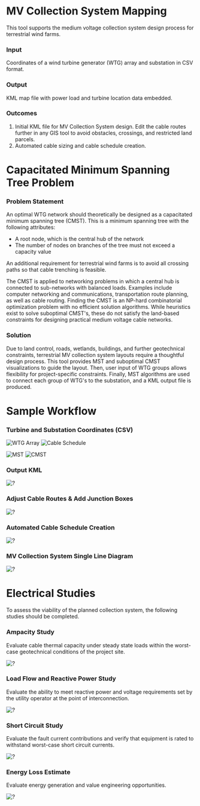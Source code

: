 # MV Collection System Mapping

This tool supports the medium voltage collection system design process for terrestrial wind farms. 

### Input
Coordinates of a wind turbine generator (WTG) array and substation in CSV format.

### Output
KML map file with power load and turbine location data embedded.

### Outcomes
1. Initial KML file for MV Collection System design. Edit the cable routes further in any GIS tool to avoid obstacles, crossings, and restricted land parcels.
2. Automated cable sizing and cable schedule creation.


# Capacitated Minimum Spanning Tree Problem

### Problem Statement
An optimal WTG network should theoretically be designed as a capacitated minimum spanning tree (CMST). This is a minimum spanning tree with the following attributes:
- A root node, which is the central hub of the network
- The number of nodes on branches of the tree must not exceed a capacity value

An additional requirement for terrestrial wind farms is to avoid all crossing paths so that cable trenching is feasible.

The CMST is applied to networking problems in which a central hub is connected to sub-networks with balanced loads. Examples include computer networking and communications, transportation route planning, as well as cable routing. Finding the CMST is an NP-hard combinatorial optimization problem with no efficient solution algorithms. While heuristics exist to solve suboptimal CMST's, these do not satisfy the land-based constraints for designing practical medium voltage cable networks.

### Solution
Due to land control, roads, wetlands, buildings, and further geotechnical constraints, terrestrial MV collection system layouts require a thoughtful design process. This tool provides MST and suboptimal CMST visualizations to guide the layout. Then, user input of WTG groups allows flexibility for project-specific constraints. Finally, MST algorithms are used to connect each group of WTG's to the substation, and a KML output file is produced.

# Sample Workflow

### Turbine and Substation Coordinates (CSV)

![WTG Array](Images/col_09.png) 
![Cable Schedule](Images/col_10.png)

![MST](Images/col_00.png)
![CMST](Images/col_01.png)


### Output KML
![?](Images/col_07.png)



### Adjust Cable Routes & Add Junction Boxes
![?](Images/col_08.png)

### Automated Cable Schedule Creation
![?](Images/col_04.png)

### MV Collection System Single Line Diagram
![?](Images/col_05.png)

# Electrical Studies

To assess the viability of the planned collection system, the following studies should be completed.

### Ampacity Study

Evaluate cable thermal capacity under steady state loads within the worst-case geotechnical conditions of the project site. 

![?](Images/amp_study.png)

### Load Flow and Reactive Power Study

Evaluate the ability to meet reactive power and voltage requirements set by the utility operator at the point of interconnection. 

![?](Images/reactive_study.png)

### Short Circuit Study

Evaluate the fault current contributions and verify that equipment is rated to withstand worst-case short circuit currents. 

![?](Images/sc_study.png)

### Energy Loss Estimate

Evaluate energy generation and value engineering opportunities.

![?](Images/loss_study.png)


